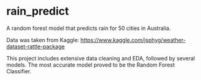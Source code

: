 # rain_predict
A random forest model that predicts rain for 50 cities in Australia. 

Data was taken from Kaggle: https://www.kaggle.com/jsphyg/weather-dataset-rattle-package

This project includes extensive data cleaning and EDA, followed by several models. The most accurate model proved to be the Random Forest Classifier. 
